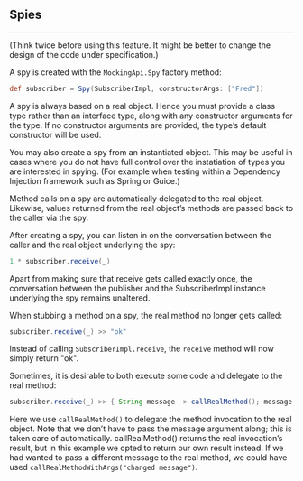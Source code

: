 ## Spies
----
(Think twice before using this feature. It might be better to change the design of the code under specification.)

A spy is created with the `MockingApi.Spy` factory method:

```groovy
def subscriber = Spy(SubscriberImpl, constructorArgs: ["Fred"])
```

A spy is always based on a real object. Hence you must provide a class type rather than an interface type, along with any constructor arguments for the type. If no constructor arguments are provided, the type’s default constructor will be used.

You may also create a spy from an instantiated object. This may be useful in cases where you do not have full control over the instatiation of types you are interested in spying. (For example when testing within a Dependency Injection framework such as Spring or Guice.)

Method calls on a spy are automatically delegated to the real object. Likewise, values returned from the real object’s methods are passed back to the caller via the spy.

After creating a spy, you can listen in on the conversation between the caller and the real object underlying the spy:

```groovy
1 * subscriber.receive(_)
```

Apart from making sure that receive gets called exactly once, the conversation between the publisher and the SubscriberImpl instance underlying the spy remains unaltered.

When stubbing a method on a spy, the real method no longer gets called:

```groovy
subscriber.receive(_) >> "ok"
```

Instead of calling `SubscriberImpl.receive`, the `receive` method will now simply return "ok".

Sometimes, it is desirable to both execute some code and delegate to the real method:

```groovy
subscriber.receive(_) >> { String message -> callRealMethod(); message.size() > 3 ? "ok" : "fail" }
```

Here we use `callRealMethod()` to delegate the method invocation to the real object. Note that we don’t have to pass the message argument along; this is taken care of automatically. callRealMethod() returns the real invocation’s result, but in this example we opted to return our own result instead. If we had wanted to pass a different message to the real method, we could have used `callRealMethodWithArgs("changed message")`.
